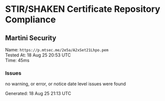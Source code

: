 # STIR/SHAKEN Certificate Repository Compliance

## Martini Security

Name: `https://p.mtsec.me/2e5a/A2xSet21Lhpo.pem`\
Tested At: 18 Aug 25 20:53 UTC\
Time: 45ms

### Issues

no warning, or error, or notice date level issues were found

Generated: 18 Aug 25 21:13 UTC